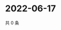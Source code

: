 # 2022-06-17

共 0 条

<!-- BEGIN WEIBO -->
<!-- 最后更新时间 Fri Jun 17 2022 11:45:01 GMT+0800 (China Standard Time) -->

<!-- END WEIBO -->
